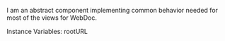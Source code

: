 I am an abstract component implementing common behavior needed for most of the views for WebDoc.

Instance Variables:
	rootURL	<String>
